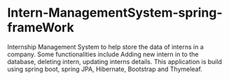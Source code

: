 # Intern-ManagementSystem-spring-frameWork
Internship Management System to help store the data of interns in a company. Some functionalities include Adding new intern in to the database, deleting intern, updating interns details. This application is build using spring boot, spring JPA, Hibernate, Bootstrap and Thymeleaf.
